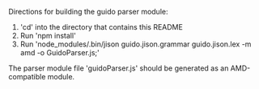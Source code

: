 Directions for building the guido parser module:

1. 'cd' into the directory that contains this README 
2. Run 'npm install'
3. Run 'node_modules/.bin/jison guido.jison.grammar guido.jison.lex -m amd -o GuidoParser.js;'

The parser module file 'guidoParser.js' should be generated as an AMD-compatible module.
